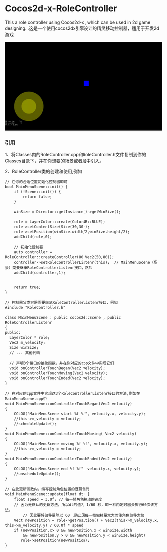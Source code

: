 # Cocos2d-x-RoleController
This a role controller using Cocos2d-x , which can be used in 2d game designing.
.这是一个使用cocos2dx引擎设计的精灵移动控制器，适用于开发2d游戏

![](https://raw.githubusercontent.com/Ccapton/Cocos2d-x-RoleController/master/rolecontroller_demo.gif)

### 引用
1、将Classes内的RoleController.cpp和RoleController.h文件复制到你的Classes目录下，并在你想要的场景或者层中引入。

2、RoleController类的创建和使用,例如
```
// 在你的合适位置初始化控制器即可
bool MainMenuScene::init() {
	if (!Scene::init()) {
		return false;
	}

	winSize = Director::getInstance()->getWinSize();

	role = LayerColor::create(Color4B::BLUE);
	role->setContentSize(Size(30,30));
	role->setPosition(winSize.width/2,winSize.height/2);
	addChild(role,0);
 
	// 初始化控制器
	auto controller = RoleController::createController(80,Vec2(50,80));
	controller->setRoleControllerListenr(this);  // MainMenuScene（场景）类要继承RoleControllerListenr接口，然后
	addChild(controller,1); 


	return true;
}

// 控制器父类容器需要继承RoleControllerListenr接口，例如
#include "RoleController.h"

class MainMenuScene : public cocos2d::Scene , public RoleControllerListenr
{
public:
  LayerColor * role; 
  Vec2 m_velocity;
  Size winSize;
  // ... 其他代码
  
  // 声明3个接口的抽象函数，并在你对应的cpp文件中实现它们
  void onControllerTouchBegan(Vec2 velocity); 
  void onControllerTouchMoving(Vec2 velocity);
  void onControllerTouchEnded(Vec2 velocity);
}

// 在对应的cpp文件中实现这3个RoleControllerListenr接口的方法,例如在MainMenuScene.cpp中
void MainMenuScene::onControllerTouchBegan(Vec2 velocity)
{
	CCLOG("MainMenuScene start %f %f", velocity.x, velocity.y);
	//this->m_velocity = velocity;
	//scheduleUpdate();
}
void MainMenuScene::onControllerTouchMoving( Vec2 velocity)
{
	CCLOG("MainMenuScene moving %f %f", velocity.x, velocity.y);
	//this->m_velocity = velocity;
}
void MainMenuScene::onControllerTouchEnded(Vec2 velocity)
{
	CCLOG("MainMenuScene end %f %f", velocity.x, velocity.y);
	//unscheduleUpdate();
}

// 在此更新函数内，编写控制角色位置的逻辑代码
void MainMenuScene::update(float dt) { 
	float speed = 3.0f; // 每一帧角色移动的速度
	// 因为是默认的更新方法，所以dt的值为 1/60 秒，即一秒内定时器会执行60次该方法，
        // 因此要将偏移量除以 60 ,防止因每一帧偏移量太大而使角色位移太快
	Vect newPosition = role->getPosition() + Vec2(this->m_velocity.x, this->m_velocity.y) / 60.0f * speed;
	if (newPosition.x> 0 && newPosition.x < winSize.width 
		&& newPosition.y > 0 && newPosition.y < winSize.height)
	   role->setPosition(newPosition);
}

```
